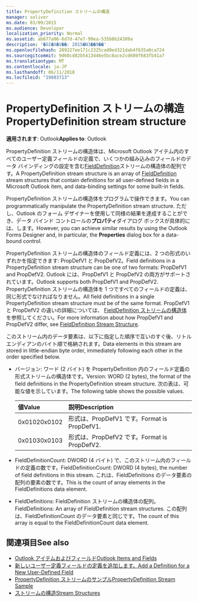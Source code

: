 ```yaml
---
title: PropertyDefinition ストリームの構造
manager: soliver
ms.date: 03/09/2015
ms.audience: Developer
localization_priority: Normal
ms.assetid: ab677a06-6d7d-47e7-99ea-535b0b24389a
description: '�ŏI�X�V��: 2015�N3��9��'
ms.openlocfilehash: 289227ee171c2325cad0ed321dab4f635a0ca724
ms.sourcegitcommit: 9d60cd82b5413446e5bc8ace2cd689f683fb41a7
ms.translationtype: MT
ms.contentlocale: ja-JP
ms.lasthandoff: 06/11/2018
ms.locfileid: "19803713"
---
```

# <a name="propertydefinition-stream-structure"></a><span data-ttu-id="76507-103">PropertyDefinition ストリームの構造</span><span class="sxs-lookup"><span data-stu-id="76507-103">PropertyDefinition stream structure</span></span>

<span data-ttu-id="76507-104">**適用されます**: Outlook</span><span class="sxs-lookup"><span data-stu-id="76507-104">**Applies to**: Outlook</span></span> 
  
<span data-ttu-id="76507-105">PropertyDefinition ストリームの構造体は、Microsoft Outlook アイテム内のすべてのユーザー定義フィールドの定義で、いくつかの組み込みのフィールドのデータ バインディングの設定を含む[FieldDefinition](fielddefinition-stream-structure.md)ストリームの構造体の配列です。</span><span class="sxs-lookup"><span data-stu-id="76507-105">A PropertyDefinition stream structure is an array of [FieldDefinition](fielddefinition-stream-structure.md) stream structures that contain definitions for all user-defined fields in a Microsoft Outlook item, and data-binding settings for some built-in fields.</span></span> 
  
<span data-ttu-id="76507-106">PropertyDefinition ストリームの構造体をプログラムで操作できます。</span><span class="sxs-lookup"><span data-stu-id="76507-106">You can programmatically manipulate the PropertyDefinition stream structure.</span></span> <span data-ttu-id="76507-107">ただし、Outlook のフォーム デザイナーを使用して同様の結果を達成することができ、データ バインド コントロールの**プロパティ**ダイアログ ボックスが具体的には、します。</span><span class="sxs-lookup"><span data-stu-id="76507-107">However, you can achieve similar results by using the Outlook Forms Designer and, in particular, the **Properties** dialog box for a data-bound control.</span></span> 
  
<span data-ttu-id="76507-108">PropertyDefinition ストリームの構造体のフィールド定義には、2 つの形式のいずれかを指定できます: PropDefV1 と PropDefV2。</span><span class="sxs-lookup"><span data-stu-id="76507-108">Field definitions in a PropertyDefinition stream structure can be one of two formats: PropDefV1 and PropDefV2.</span></span> <span data-ttu-id="76507-109">Outlook には、PropDefV1 と PropDefV2 の両方がサポートされています。</span><span class="sxs-lookup"><span data-stu-id="76507-109">Outlook supports both PropDefV1 and PropDefV2.</span></span> <span data-ttu-id="76507-110">PropertyDefinition ストリームの構造体を 1 つですべてのフィールドの定義は、同じ形式でなければなりません。</span><span class="sxs-lookup"><span data-stu-id="76507-110">All field definitions in a single PropertyDefinition stream structure must be of the same format.</span></span> <span data-ttu-id="76507-111">PropDefV1 と PropDefV2 の違いの詳細については、 [FieldDefinition ストリームの構造体](fielddefinition-stream-structure.md)を参照してください。</span><span class="sxs-lookup"><span data-stu-id="76507-111">For more information about how PropDefV1 and PropDefV2 differ, see [FieldDefinition Stream Structure](fielddefinition-stream-structure.md).</span></span>
  
<span data-ttu-id="76507-112">このストリーム内のデータ要素は、以下に指定した順序で互いのすぐ後、リトル エンディアンのバイト順で格納されます。</span><span class="sxs-lookup"><span data-stu-id="76507-112">Data elements in this stream are stored in little-endian byte order, immediately following each other in the order specified below.</span></span>
  
- <span data-ttu-id="76507-113">バージョン: ワード (2 バイト) を PropertyDefinition 内のフィールド定義の形式ストリームの構造体です。</span><span class="sxs-lookup"><span data-stu-id="76507-113">Version: WORD (2 bytes), the format of the field definitions in the PropertyDefinition stream structure.</span></span> <span data-ttu-id="76507-114">次の表は、可能な値を示しています。</span><span class="sxs-lookup"><span data-stu-id="76507-114">The following table shows the possible values.</span></span>
    
    |<span data-ttu-id="76507-115">**値**</span><span class="sxs-lookup"><span data-stu-id="76507-115">**Value**</span></span>|<span data-ttu-id="76507-116">**説明**</span><span class="sxs-lookup"><span data-stu-id="76507-116">**Description**</span></span>|
    |:-----|:-----|
    |<span data-ttu-id="76507-117">0x0102</span><span class="sxs-lookup"><span data-stu-id="76507-117">0x0102</span></span>  <br/> |<span data-ttu-id="76507-118">形式は、PropDefV1 です。</span><span class="sxs-lookup"><span data-stu-id="76507-118">Format is PropDefV1.</span></span>  <br/> |
    |<span data-ttu-id="76507-119">0x0103</span><span class="sxs-lookup"><span data-stu-id="76507-119">0x0103</span></span>  <br/> |<span data-ttu-id="76507-120">形式は、PropDefV2 です。</span><span class="sxs-lookup"><span data-stu-id="76507-120">Format is PropDefV2.</span></span>  <br/> |
   
- <span data-ttu-id="76507-121">FieldDefinitionCount: DWORD (4 バイト) で、このストリーム内のフィールドの定義の数です。</span><span class="sxs-lookup"><span data-stu-id="76507-121">FieldDefinitionCount: DWORD (4 bytes), the number of field definitions in this stream.</span></span> <span data-ttu-id="76507-122">これは、FieldDefinitions のデータ要素の配列の要素の数です。</span><span class="sxs-lookup"><span data-stu-id="76507-122">This is the count of array elements in the FieldDefinitions data element.</span></span>
    
- <span data-ttu-id="76507-123">FieldDefinitions: FieldDefinition ストリームの構造体の配列。</span><span class="sxs-lookup"><span data-stu-id="76507-123">FieldDefinitions: An array of FieldDefinition stream structures.</span></span> <span data-ttu-id="76507-124">この配列は、FieldDefinitionCount のデータ要素と同じです。</span><span class="sxs-lookup"><span data-stu-id="76507-124">The count of this array is equal to the FieldDefinitionCount data element.</span></span>
    
## <a name="see-also"></a><span data-ttu-id="76507-125">関連項目</span><span class="sxs-lookup"><span data-stu-id="76507-125">See also</span></span>

- [<span data-ttu-id="76507-126">Outlook アイテムおよびフィールド</span><span class="sxs-lookup"><span data-stu-id="76507-126">Outlook Items and Fields</span></span>](outlook-items-and-fields.md)
- [<span data-ttu-id="76507-127">新しいユーザー定義フィールドの定義を追加します。</span><span class="sxs-lookup"><span data-stu-id="76507-127">Add a Definition for a New User-Defined Field</span></span>](how-to-add-a-definition-for-a-new-user-defined-field.md)
- [<span data-ttu-id="76507-128">PropertyDefinition ストリームのサンプル</span><span class="sxs-lookup"><span data-stu-id="76507-128">PropertyDefinition Stream Sample</span></span>](propertydefinition-stream-sample.md)
- [<span data-ttu-id="76507-129">ストリームの構造</span><span class="sxs-lookup"><span data-stu-id="76507-129">Stream Structures</span></span>](stream-structures.md)

